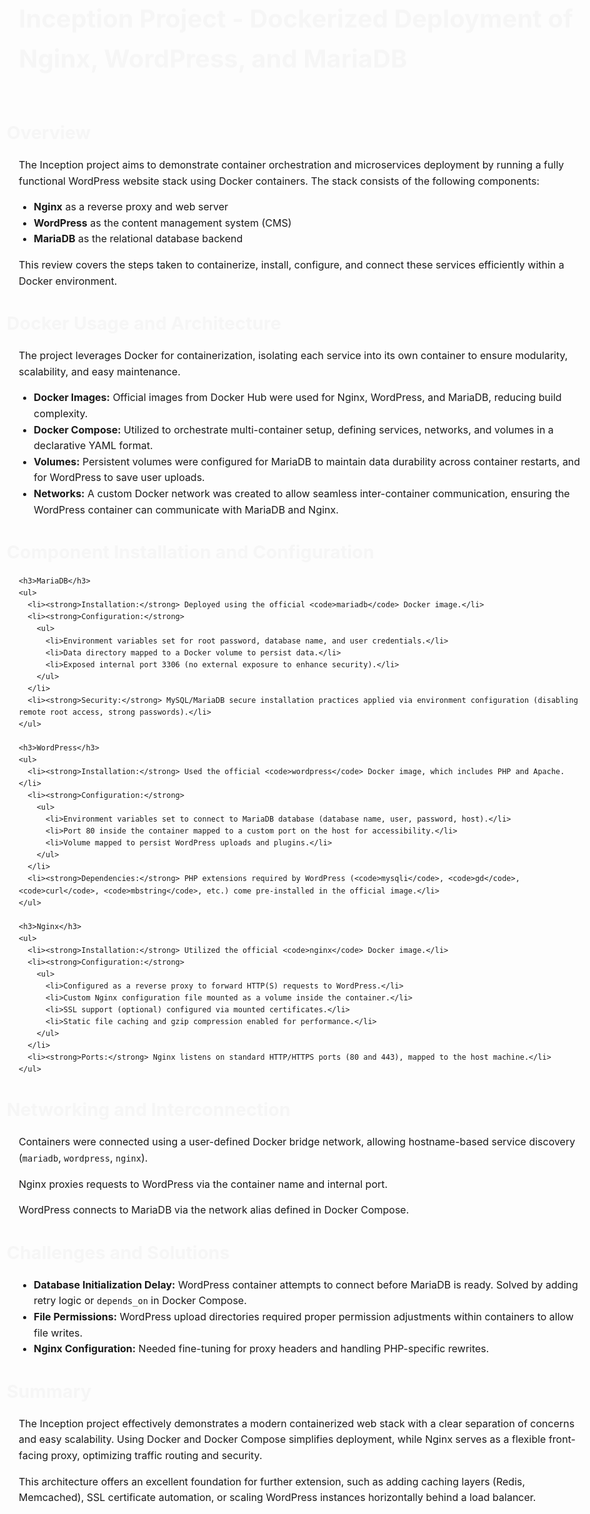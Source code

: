 <!DOCTYPE html>
<html lang="en">
<head>
<meta charset="UTF-8" />
<meta name="viewport" content="width=device-width, initial-scale=1" />
<title>Inception Project Technical Review</title>
<style>
  @import url('https://fonts.googleapis.com/css2?family=Inter:wght@400;600&display=swap');

  /* Root colors and variables */
  :root {
    --color-bg: #121212;
    --color-primary: #4fc3f7;
    --color-secondary: #81d4fa;
    --color-text: #e0e0e0;
    --color-accent: #ffca28;
    --color-shadow: rgba(0,0,0,0.7);
  }

  /* Reset & base */
  * {
    box-sizing: border-box;
  }
  body {
    margin: 0;
    font-family: 'Inter', sans-serif;
    background: var(--color-bg);
    color: var(--color-text);
    line-height: 1.6;
    padding: 2rem 1rem;
    max-width: 900px;
    margin-left: auto;
    margin-right: auto;
  }
  h1, h2, h3 {
    color: var(--color-primary);
    margin-bottom: 0.4em;
  }
  h1 {
    font-size: 2.5rem;
    font-weight: 700;
    border-bottom: 3px solid var(--color-accent);
    padding-bottom: 0.3em;
    margin-bottom: 1rem;
    animation: fadeInDown 0.7s ease forwards;
  }
  h2 {
    font-size: 1.8rem;
    margin-top: 2rem;
    animation: fadeInLeft 0.7s ease forwards;
  }
  h3 {
    font-size: 1.3rem;
    margin-top: 1.5rem;
    color: var(--color-secondary);
    animation: fadeInRight 0.7s ease forwards;
  }
  p, ul {
    font-size: 1rem;
    margin-bottom: 1rem;
    color: var(--color-text);
    animation: fadeIn 0.7s ease forwards;
  }
  ul {
    padding-left: 1.5rem;
    list-style-type: disc;
  }

  /* Container card style */
  .card {
    background: #1e1e1e;
    padding: 2rem;
    border-radius: 12px;
    box-shadow: 0 10px 30px var(--color-shadow);
    margin-bottom: 3rem;
    animation: fadeInUp 0.8s ease forwards;
  }

  /* Code style (optional) */
  code {
    background: #263238;
    padding: 0.2em 0.4em;
    border-radius: 4px;
    font-family: 'Source Code Pro', monospace;
    color: var(--color-accent);
  }

  /* Animations */
  @keyframes fadeIn {
    from {opacity: 0;}
    to {opacity: 1;}
  }
  @keyframes fadeInUp {
    from {opacity: 0; transform: translateY(20px);}
    to {opacity: 1; transform: translateY(0);}
  }
  @keyframes fadeInDown {
    from {opacity: 0; transform: translateY(-20px);}
    to {opacity: 1; transform: translateY(0);}
  }
  @keyframes fadeInLeft {
    from {opacity: 0; transform: translateX(-20px);}
    to {opacity: 1; transform: translateX(0);}
  }
  @keyframes fadeInRight {
    from {opacity: 0; transform: translateX(20px);}
    to {opacity: 1; transform: translateX(0);}
  }

  /* Responsive */
  @media (max-width: 600px) {
    body {
      padding: 1rem;
      max-width: 100%;
    }
    h1 {
      font-size: 2rem;
    }
    h2 {
      font-size: 1.5rem;
    }
  }
</style>
</head>
<body>

  <h1>Inception Project - Dockerized Deployment of Nginx, WordPress, and MariaDB</h1>

  <div class="card">
    <h2>Overview</h2>
    <p>The Inception project aims to demonstrate container orchestration and microservices deployment by running a fully functional WordPress website stack using Docker containers. The stack consists of the following components:</p>
    <ul>
      <li><strong>Nginx</strong> as a reverse proxy and web server</li>
      <li><strong>WordPress</strong> as the content management system (CMS)</li>
      <li><strong>MariaDB</strong> as the relational database backend</li>
    </ul>
    <p>This review covers the steps taken to containerize, install, configure, and connect these services efficiently within a Docker environment.</p>
  </div>

  <div class="card">
    <h2>Docker Usage and Architecture</h2>
    <p>The project leverages Docker for containerization, isolating each service into its own container to ensure modularity, scalability, and easy maintenance.</p>
    <ul>
      <li><strong>Docker Images:</strong> Official images from Docker Hub were used for Nginx, WordPress, and MariaDB, reducing build complexity.</li>
      <li><strong>Docker Compose:</strong> Utilized to orchestrate multi-container setup, defining services, networks, and volumes in a declarative YAML format.</li>
      <li><strong>Volumes:</strong> Persistent volumes were configured for MariaDB to maintain data durability across container restarts, and for WordPress to save user uploads.</li>
      <li><strong>Networks:</strong> A custom Docker network was created to allow seamless inter-container communication, ensuring the WordPress container can communicate with MariaDB and Nginx.</li>
    </ul>
  </div>

  <div class="card">
    <h2>Component Installation and Configuration</h2>

    <h3>MariaDB</h3>
    <ul>
      <li><strong>Installation:</strong> Deployed using the official <code>mariadb</code> Docker image.</li>
      <li><strong>Configuration:</strong>
        <ul>
          <li>Environment variables set for root password, database name, and user credentials.</li>
          <li>Data directory mapped to a Docker volume to persist data.</li>
          <li>Exposed internal port 3306 (no external exposure to enhance security).</li>
        </ul>
      </li>
      <li><strong>Security:</strong> MySQL/MariaDB secure installation practices applied via environment configuration (disabling remote root access, strong passwords).</li>
    </ul>

    <h3>WordPress</h3>
    <ul>
      <li><strong>Installation:</strong> Used the official <code>wordpress</code> Docker image, which includes PHP and Apache.</li>
      <li><strong>Configuration:</strong>
        <ul>
          <li>Environment variables set to connect to MariaDB database (database name, user, password, host).</li>
          <li>Port 80 inside the container mapped to a custom port on the host for accessibility.</li>
          <li>Volume mapped to persist WordPress uploads and plugins.</li>
        </ul>
      </li>
      <li><strong>Dependencies:</strong> PHP extensions required by WordPress (<code>mysqli</code>, <code>gd</code>, <code>curl</code>, <code>mbstring</code>, etc.) come pre-installed in the official image.</li>
    </ul>

    <h3>Nginx</h3>
    <ul>
      <li><strong>Installation:</strong> Utilized the official <code>nginx</code> Docker image.</li>
      <li><strong>Configuration:</strong>
        <ul>
          <li>Configured as a reverse proxy to forward HTTP(S) requests to WordPress.</li>
          <li>Custom Nginx configuration file mounted as a volume inside the container.</li>
          <li>SSL support (optional) configured via mounted certificates.</li>
          <li>Static file caching and gzip compression enabled for performance.</li>
        </ul>
      </li>
      <li><strong>Ports:</strong> Nginx listens on standard HTTP/HTTPS ports (80 and 443), mapped to the host machine.</li>
    </ul>
  </div>

  <div class="card">
    <h2>Networking and Interconnection</h2>
    <p>Containers were connected using a user-defined Docker bridge network, allowing hostname-based service discovery (<code>mariadb</code>, <code>wordpress</code>, <code>nginx</code>).</p>
    <p>Nginx proxies requests to WordPress via the container name and internal port.</p>
    <p>WordPress connects to MariaDB via the network alias defined in Docker Compose.</p>
  </div>

  <div class="card">
    <h2>Challenges and Solutions</h2>
    <ul>
      <li><strong>Database Initialization Delay:</strong> WordPress container attempts to connect before MariaDB is ready. Solved by adding retry logic or <code>depends_on</code> in Docker Compose.</li>
      <li><strong>File Permissions:</strong> WordPress upload directories required proper permission adjustments within containers to allow file writes.</li>
      <li><strong>Nginx Configuration:</strong> Needed fine-tuning for proxy headers and handling PHP-specific rewrites.</li>
    </ul>
  </div>

  <div class="card">
    <h2>Summary</h2>
    <p>The Inception project effectively demonstrates a modern containerized web stack with a clear separation of concerns and easy scalability. Using Docker and Docker Compose simplifies deployment, while Nginx serves as a flexible front-facing proxy, optimizing traffic routing and security.</p>
    <p>This architecture offers an excellent foundation for further extension, such as adding caching layers (Redis, Memcached), SSL certificate automation, or scaling WordPress instances horizontally behind a load balancer.</p>
  </div>

</body>
</html>
